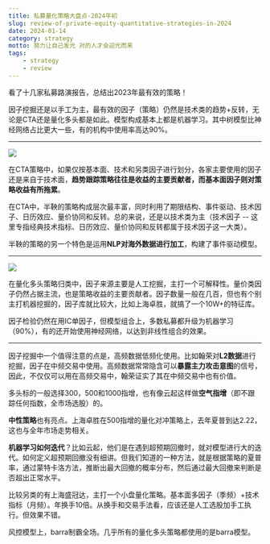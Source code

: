 ```yaml
---
title: 私募量化策略大盘点-2024年初
slug: review-of-private-equity-quantitative-strategies-in-2024
date: 2024-01-14
category: strategy
motto: 努力让自己发光 对的人才会迎光而来
tags: 
    - strategy
    - review
---
```


看了十几家私募路演报告，总结出2023年最有效的策略！

因子挖掘还是以手工为主，最有效的因子（策略）仍然是技术类的趋势+反转，无论是CTA还是量化多头都是如此。模型构成基本上都是机器学习。其中树模型比神经网络占比更大一些，有的机构中使用率高达90%。

<!--more-->
---

![](https://images.jieyu.ai/images/2024/01/private-equity-strategy-cta.png)

在CTA策略中，如果仅按基本面、技术和另类因子进行划分，各家主要使用的因子还是来自于技术面，**趋势跟踪策略往往是收益的主要贡献者，而基本面因子则对策略收益有所拖累**。

在CTA中，半鞅的策略构成层次最丰富，同时利用了期限结构、事件驱动、技术因子、日历效应、量价协同和反转。总的来说，还是以技术类为主（技术因子 -- 这里专指经典技术指标、日历效应、量价协同和反转都属于技术因子这一大类）。

半鞅的策略的另一个特色是运用**NLP对海外数据进行加工**，构建了事件驱动模型。

---

![](https://images.jieyu.ai/images/2024/01/private-equity-strategy-long.png)

在量化多头策略归类中，因子来源主要是人工挖掘，主打一个可解释性。量价类因子仍然占据主流，也是策略收益的主要贡献者。因子数量一般在几百，但也有个别主打机器挖掘的，因子库就比较大，比如上海卓胜，就搞了一个10W+的特征库。

因子检验仍然在用IC单因子，但模型组合上，多数私募都升级为机器学习（90%），有的还开始使用神经网络，以达到非线性组合的效果。

---

因子挖掘中一个值得注意的点是，高频数据低频化使用。比如翰荣对**L2数据**进行挖掘，因子在中频交易中使用。高频数据常常隐含可以**暴露主力攻击意图**的信号，因此，不仅仅可以用在高频交易中，翰荣证实了其在中频交易中也有价值。

多头标的一般选择300，500和1000指增，也有像云起这样做**空气指增**（即不跟踪任何指数，全市场选股）的。

**中性策略**也有亮点。上海卓胜在500指增的量化对冲策略上，去年夏普到达2.22，这也与全年市场走势相关。

**机器学习如何迭代**？比如云起，他们是在遇到超预期回撤时，就对模型进行大的迭代。如何定义超预期回撤没有细讲。但我们知道的一种方法，就是根据策略的夏普率，通过蒙特卡洛方法，推断出最大回撤的概率分布，然后通过最大回撤来判断是否超出正常水平。

比较另类的有上海盛冠达，主打一个小盘量化策略。基本面多因子（季频）+技术指标（月频）。年换手10倍。从换手和交易手法看，应该还是人工选股加手工执行。但效果不错。

风控模型上，barra制霸全场。几乎所有的量化多头策略都使用的是barra模型。

